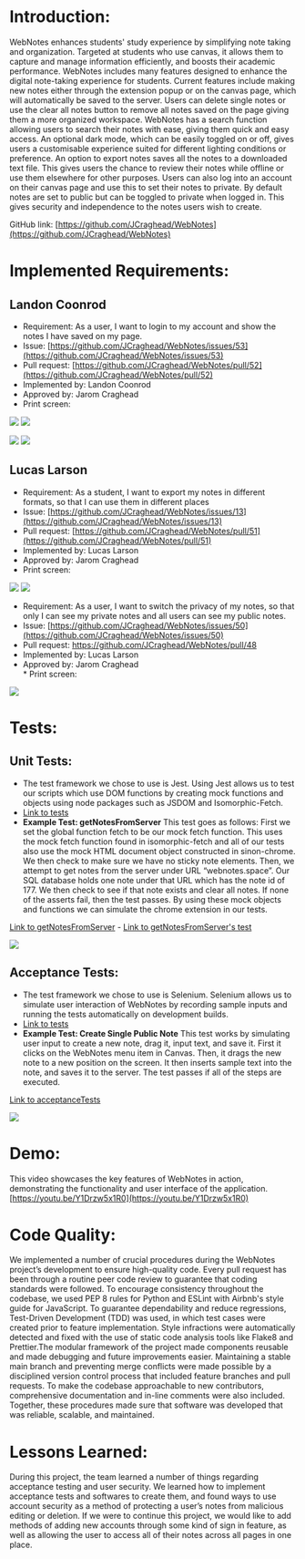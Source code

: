 #  **Introduction:**   
   WebNotes enhances students' study experience by simplifying note taking and organization. Targeted at students who use canvas, it allows them to capture and manage information efficiently, and boosts their academic performance. WebNotes includes many features designed to enhance the digital note-taking experience for students. Current features include making new notes either through the extension popup or on the canvas page, which will automatically be saved to the server. Users can delete single notes or use the clear all notes button to remove all notes saved on the page giving them a more organized workspace. WebNotes has a search function allowing users to search their notes with ease, giving them quick and easy access. An optional dark mode, which can be easily toggled on or off, gives users a customisable experience suited for different lighting conditions or preference. An option to export notes saves all the notes to a downloaded text file. This gives users the chance to review their notes while offline or use them elsewhere for other purposes. Users can also log into an account on their canvas page and use this to set their notes to private. By default notes are set to public but can be toggled to private when logged in. This gives security and independence to the notes users wish to create.   
     
   GitHub link: [https://github.com/JCraghead/WebNotes](https://github.com/JCraghead/WebNotes)  
     
# **Implemented Requirements:**  
## Landon Coonrod  
   * Requirement: As a user, I want to login to my account and show the notes I have saved on my page.  
   * Issue: [https://github.com/JCraghead/WebNotes/issues/53](https://github.com/JCraghead/WebNotes/issues/53)  
   * Pull request: [https://github.com/JCraghead/WebNotes/pull/52](https://github.com/JCraghead/WebNotes/pull/52)  
   * Implemented by: Landon Coonrod  
   * Approved by: Jarom Craghead  
   * Print screen:

![](/markdownImages/d6_1.png)
![](/markdownImages/d6_2.png)

![](/markdownImages/d6_3.png)
![](/markdownImages/d6_4.png)

## Lucas Larson

* Requirement: As a student, I want to export my notes in different formats, so that I can use them in different places  
* Issue: [https://github.com/JCraghead/WebNotes/issues/13](https://github.com/JCraghead/WebNotes/issues/13)  
* Pull request: [https://github.com/JCraghead/WebNotes/pull/51](https://github.com/JCraghead/WebNotes/pull/51)  
* Implemented by: Lucas Larson  
* Approved by: Jarom Craghead  
* Print screen:

![](/markdownImages/d6_5.png)
![](/markdownImages/d6_6.png)


   * Requirement: As a user, I want to switch the privacy of my notes, so that only I can see my private notes and all users can see my public notes.  
   *  Issue: [https://github.com/JCraghead/WebNotes/issues/50](https://github.com/JCraghead/WebNotes/issues/50)  
   *  Pull request: https://github.com/JCraghead/WebNotes/pull/48  
   *  Implemented by: Lucas Larson  
   *  Approved by: Jarom Craghead  
    * Print screen:

![](/markdownImages/d6_7.png)


# **Tests:**  
##   **Unit Tests:**  
* The test framework we chose to use is Jest. Using Jest allows us to test our scripts which use DOM functions by creating mock functions and objects using node packages such as JSDOM and Isomorphic-Fetch.  
* [Link to tests](https://github.com/JCraghead/WebNotes/tree/main/testing)   
* **Example Test: getNotesFromServer** This test goes as follows: First we set the global function fetch to be our mock fetch function. This uses the mock fetch function found in isomorphic-fetch and all of our tests also use the mock HTML document object constructed in sinon-chrome. We then check to make sure we have no sticky note elements. Then, we attempt to get notes from the server under URL “webnotes.space”. Our SQL database holds one note under that URL which has the note id of 177\. We then check to see if that note exists and clear all notes. If none of the asserts fail, then the test passes. By using these mock objects and functions we can simulate the chrome extension in our tests.

[Link to getNotesFromServer](https://github.com/JCraghead/WebNotes/blob/main/clientSide/scripts/content.js) - [Link to getNotesFromServer's test](https://github.com/JCraghead/WebNotes/blob/main/testing/content.test.js)

![](/markdownImages/d6_8.png)


##  **Acceptance Tests:**

* The test framework we chose to use is Selenium. Selenium allows us to simulate user interaction of WebNotes by recording sample inputs and running the tests automatically on development builds.  
* [Link to tests](https://github.com/JCraghead/WebNotes/tree/main/testing)  
* **Example Test: Create Single Public Note** This test works by simulating user input to create a new note, drag it, input text, and save it. First it clicks on the WebNotes menu item in Canvas. Then, it drags the new note to a new position on the screen. It then inserts sample text into the note, and saves it to the server. The test passes if all of the steps are executed.

[Link to acceptanceTests](https://github.com/JCraghead/WebNotes/blob/main/testing/acceptanceTests.side)

![](/markdownImages/d6_9.png)



# **Demo:**  
   This video showcases the key features of WebNotes in action, demonstrating the functionality and user interface of the application.  
   [https://youtu.be/Y1Drzw5x1R0](https://youtu.be/Y1Drzw5x1R0)  
# **Code Quality:**  
     
   We implemented a number of crucial procedures during the WebNotes project’s development to ensure high-quality code. Every pull request has been through a routine peer code review to guarantee that coding standards were followed. To encourage consistency throughout the codebase, we used PEP 8 rules for Python and ESLint with Airbnb's style guide for JavaScript. To guarantee dependability and reduce regressions, Test-Driven Development (TDD) was used, in which test cases were created prior to feature implementation. Style infractions were automatically detected and fixed with the use of static code analysis tools like Flake8 and Prettier.The modular framework of the project made components reusable and made debugging and future improvements easier. Maintaining a stable main branch and preventing merge conflicts were made possible by a disciplined version control process that included feature branches and pull requests. To make the codebase approachable to new contributors, comprehensive documentation and in-line comments were also included. Together, these procedures made sure that software was developed that was reliable, scalable, and maintained.   
     
     
# **Lessons Learned:**  
     
   During this project, the team learned a number of things regarding acceptance testing and user security. We learned how to implement acceptance tests and softwares to create them, and found ways to use account security as a method of protecting a user’s notes from malicious editing or deletion. If we were to continue this project, we would like to add methods of adding new accounts through some kind of sign in feature, as well as allowing the user to access all of their notes across all pages in one place.  
     
   